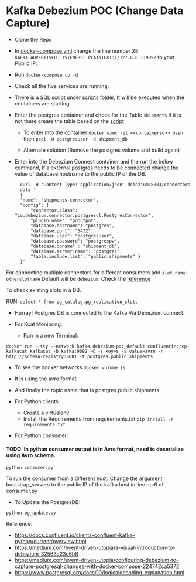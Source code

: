 # Kafka Debezium POC (Change Data Capture)

* Clone the Repo

* In [docker-compose.yml](docker-compose.yml) change the line number 28 `KAFKA_ADVERTISED_LISTENERS: PLAINTEXT://127.0.0.1:9092` to your Public IP. 

* Run `docker-compose up -d`

* Check all the five services are running. 

* There is a SQL script under [scripts](scripts/) folder, It will be executed when the containers are starting. 

* Enter the postgres container and check for the Table `shipments` if it is not there create the table based on the [script](scripts/) 
     - To enter into the container `docker exec -it <<containerid>> bash` then `psql -U postgresuser -d shipment_db`

     - Alternate solution (Remove the postgres volume and build again)

* Enter into the Debezium Connect container and the run the below command, If a external postgres needs to be connected change the value of database.hostname to the public IP of the DB. 
       
        curl -H 'Content-Type: application/json' debezium:8083/connectors --data '
        {
        "name": "shipments-connector",  
        "config": {
            "connector.class": "io.debezium.connector.postgresql.PostgresConnector", 
            "plugin.name": "pgoutput",
            "database.hostname": "postgres", 
            "database.port": "5432", 
            "database.user": "postgresuser", 
            "database.password": "postgrespw", 
            "database.dbname" : "shipment_db", 
            "database.server.name": "postgres", 
            "table.include.list": "public.shipments" }
        }'

For connecting multiple connectors for different consumers add `slot.name: otherslotname` Default will be `debezium`. Check the [reference](https://www.postgresql.org/docs/10/logicaldecoding-explanation.html)

To check existing slots in a DB. 

RUN: `select * from pg_catalog.pg_replication_slots`

* Hurray! Postgres DB is connected to the Kafka Via Debezium connect. 



* For Kcat Monioring: 

    * Run in a new Terminal: 

`docker run --tty --network kafka_debezium-poc_default confluentinc/cp-kafkacat kafkacat -b kafka:9092 -C -s key=s -s value=avro -r http://schema-registry:8081 -t postgres.public.shipments`

* To see the docker networks `docker volume ls`
* It is using the avro format 
* And finally the topic name that is postgres.public.shipments

* For Python clients: 
    - Create a virtualenv 
    - Install the Requirements from requirements.txt  `pip install -r requirements.txt`

* For Python consumer:

#### TODO: In python consumer output is in Avro format, need to deserialize using Avro schema. 
    
    python consumer.py    

To run the consumer from a different host. Change the argument bootstrap_servers to the public IP of the kafka host in line no:6 of consumer.py 

* To Update the PostgresDB:

`python pg_update.py`

Reference: 
- https://docs.confluent.io/clients-confluent-kafka-python/current/overview.html
- https://medium.com/event-driven-utopia/a-visual-introduction-to-debezium-32563e23c6b8
- https://medium.com/event-driven-utopia/configuring-debezium-to-capture-postgresql-changes-with-docker-compose-224742ca5372
- https://www.postgresql.org/docs/10/logicaldecoding-explanation.html

